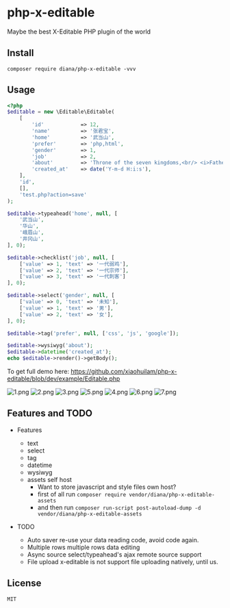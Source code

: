 # php-x-editable

Maybe the best X-Editable PHP plugin of the world

## Install

```
composer require diana/php-x-editable -vvv
```


## Usage

```php
<?php
$editable = new \Editable\Editable(
    [
        'id'            => 12,
        'name'          => '张君宝',
        'home'          => '武当山',
        'prefer'        => 'php,html',
        'gender'        => 1,
        'job'           => 2,
        'about'         => 'Throne of the seven kingdoms,<br/> <i>Father of the dragon</i>, <b>stormborn</b>, <u>unburn</u>.',
        'created_at'    => date('Y-m-d H:i:s'),
    ], 
    'id', 
    [], 
    'test.php?action=save'
);

$editable->typeahead('home', null, [
    '武当山',
    '华山',
    '峨眉山',
    '井冈山',
], 0);

$editable->checklist('job', null, [
    ['value' => 1, 'text' => '一代弱鸡'],
    ['value' => 2, 'text' => '一代宗师'],
    ['value' => 3, 'text' => '一代刺客']
], 0);

$editable->select('gender', null, [
    ['value' => 0, 'text' => '未知'],
    ['value' => 1, 'text' => '男'],
    ['value' => 2, 'text' => '女'],
], 0);

$editable->tag('prefer', null, ['css', 'js', 'google']);

$editable->wysiwyg('about');
$editable->datetime('created_at');
echo $editable->render()->getBody();
```

To get full demo here: https://github.com/xiaohuilam/php-x-editable/blob/dev/example/Editable.php

![1.png](https://ooo.0o0.ooo/2017/11/09/5a042ab5a73db.png)
![2.png](https://ooo.0o0.ooo/2017/11/09/5a042ab5cc6a1.png)
![3.png](https://ooo.0o0.ooo/2017/11/09/5a042ab5cf328.png)
![5.png](https://ooo.0o0.ooo/2017/11/09/5a042ab5e86fd.png)
![4.png](https://ooo.0o0.ooo/2017/11/09/5a042ab5f2f18.png)
![6.png](https://ooo.0o0.ooo/2017/11/09/5a042ab6068d1.png)
![7.png](https://ooo.0o0.ooo/2017/11/09/5a042ab610250.png)


## Features and TODO

 - Features
     - text 
     - select 
     - tag
     - datetime
     - wysiwyg
     - assets self host 
        - Want to store javascript and style files own host?
        - first of all run `composer require vendor/diana/php-x-editable-assets`
        - and then run `composer run-script post-autoload-dump -d vendor/diana/php-x-editable-assets`

 - TODO
     - Auto saver          re-use your data reading code, avoid code again.
     - Multiple rows       multiple rows data editing
     - Async source        select/typeahead's ajax remote source support
     - File upload         x-editable is not support file uploading natively, until us.



## License

```
MIT
```

